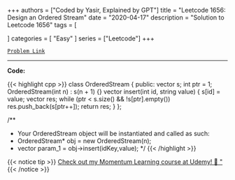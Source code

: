 
+++
authors = ["Coded by Yasir, Explained by GPT"]
title = "Leetcode 1656: Design an Ordered Stream"
date = "2020-04-17"
description = "Solution to Leetcode 1656"
tags = [
    
]
categories = [
    "Easy"
]
series = ["Leetcode"]
+++



[`Problem Link`](https://leetcode.com/problems/design-an-ordered-stream/description/)

---

**Code:**

{{< highlight cpp >}}
class OrderedStream {
public:
vector<string> s;
int ptr = 1;
OrderedStream(int n) : s(n + 1) {}
vector<string> insert(int id, string value) {
    s[id] = value;
    vector<string> res;
    while (ptr < s.size() && !s[ptr].empty())
        res.push_back(s[ptr++]);
    return res;
}
};

/**
 * Your OrderedStream object will be instantiated and called as such:
 * OrderedStream* obj = new OrderedStream(n);
 * vector<string> param_1 = obj->insert(idKey,value);
 */
{{< /highlight >}}



{{< notice tip >}}
[Check out my Momentum Learning course at Udemy! 🚀 "](https://www.udemy.com/course/blind-75-the-data-structures-and-algorithms-essentials/)
{{< /notice >}}

